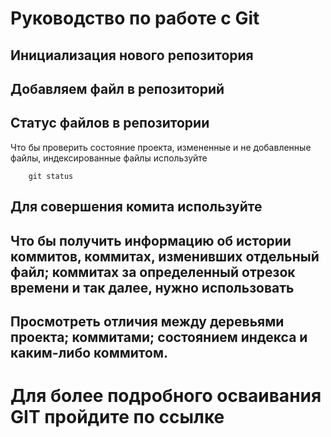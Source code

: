 # Руководство по работе с Git

## Инициализация нового репозитория


## Добавляем файл в репозиторий

## Статус файлов в репозитории
Что бы проверить состояние проекта, измененные и не добавленные файлы, индексированные файлы используйте

```
    git status
```

## Для совершения комита используйте 

## Что бы получить информацию об истории коммитов, коммитах, изменивших отдельный файл; коммитах за определенный отрезок времени и так далее, нужно использовать 

## Просмотреть отличия между деревьями проекта; коммитами; состоянием индекса и каким-либо коммитом.

# Для более подробного осваивания GIT пройдите по ссылке
